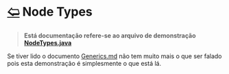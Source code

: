 # [🢨](/docs/node/Node.md) Node Types

> **Está documentação refere-se ao arquivo de demonstração [NodeTypes.java](/src/main/NodeTypes.java)**

Se tiver lido o documento [Generics.md](/docs/Generics.md) não tem muito mais o que ser falado pois esta demonstração é simplesmente o que está lá.